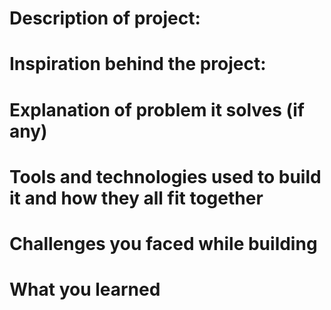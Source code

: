 # Description of project:

# Inspiration behind the project:

# Explanation of problem it solves (if any)

# Tools and technologies used to build it and how they all fit together

# Challenges you faced while building

# What you learned
